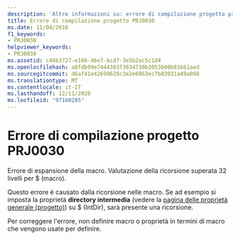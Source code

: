 ```yaml
---
description: 'Altre informazioni su: errore di compilazione progetto progetto PRJ0030'
title: Errore di compilazione progetto PRJ0030
ms.date: 11/04/2016
f1_keywords:
- PRJ0030
helpviewer_keywords:
- PRJ0030
ms.assetid: c48b3727-e166-46e7-bcd7-3e5b2ac5c1d4
ms.openlocfilehash: a8fdb99e7444383f3634730b3053b00b81661aed
ms.sourcegitcommit: d6af41e42699628c3e2e6063ec7b03931a49a098
ms.translationtype: MT
ms.contentlocale: it-IT
ms.lasthandoff: 12/11/2020
ms.locfileid: "97160285"
---
```

# <a name="project-build-error-prj0030"></a>Errore di compilazione progetto PRJ0030

Errore di espansione della macro. Valutazione della ricorsione superata 32 livelli per $ (macro).

Questo errore è causato dalla ricorsione nelle macro. Se ad esempio si imposta la proprietà **directory intermedia** (vedere la [pagina delle proprietà generale (progetto)](../../build/reference/general-property-page-project.md)) su $ (IntDir), sarà presente una ricorsione.

Per correggere l'errore, non definire macro o proprietà in termini di macro che vengono usate per definire.
